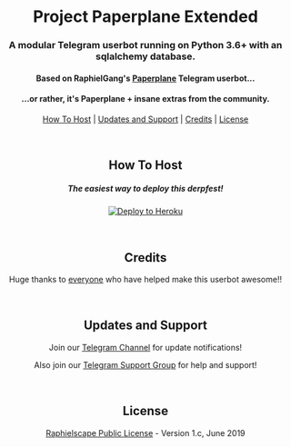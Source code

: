 <h1 align="center">Project Paperplane Extended</h1>
<h3 align="center">A modular Telegram userbot running on Python 3.6+ with an sqlalchemy database.</h3>
<h4 align="center">Based on RaphielGang's <a href="https://github.com/RaphielGang/Telegram-UserBot">Paperplane</a> Telegram userbot...</h4>
<h4 align="center">...or rather, it's Paperplane + insane extras from the community.</h4>
<p align="center"><a href="#how-to-host">How To Host</a> | <a href="#updates-and-support">Updates and Support</a> | <a href="#credits">Credits</a> | <a href="#license">License</a></p>
<p align="center">&nbsp;</p>
<h2 align="center">How To Host</h2>
<h5 align="center">The easiest way to deploy this derpfest!</h5>
<p align="center"><a href="https://heroku.com/deploy?template=https://github.com/MrRobotGOD/PaperPlaneExtended/tree/sql-extended"> <img src="https://www.herokucdn.com/deploy/button.svg" alt="Deploy to Heroku" /></a></p>
<p align="center">&nbsp;</p>
<h2 align="center">Credits</h2>
<p align="center">Huge thanks to <a href="https://github.com/AvinashReddy3108/PaperplaneExtended/graphs/contributors">everyone</a> who have helped make this userbot awesome!!</p>
<p align="center">&nbsp;</p>
<h2 align="center">Updates and Support</h2>
<p align="center">Join our <a href="https://t.me/PaperplaneExtended">Telegram Channel</a> for update notifications!</p>
<p align="center">Also join our <a href="https://t.me/PaperplaneExtendedSupport">Telegram Support Group</a> for help and support!</p>
<p align="center">&nbsp;</p>
<h2 align="center">License</h2>
<p align="center"><a href="https://github.com/AvinashReddy3108/PaperplaneExtended/blob/sql-extended/LICENSE">Raphielscape Public License</a> - Version 1.c, June 2019</p>
